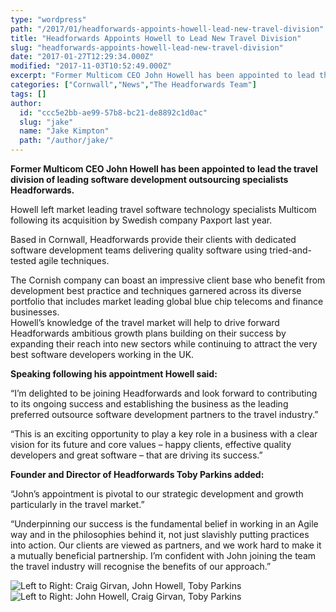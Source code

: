 ```yaml
---
type: "wordpress"
path: "/2017/01/headforwards-appoints-howell-lead-new-travel-division"
title: "Headforwards Appoints Howell to Lead New Travel Division"
slug: "headforwards-appoints-howell-lead-new-travel-division"
date: "2017-01-27T12:29:34.000Z"
modified: "2017-11-03T10:52:49.000Z"
excerpt: "Former Multicom CEO John Howell has been appointed to lead the travel division of leading software development outsourcing specialists Headforwards. Howell left market leading travel software technology specialists Multicom following its acquisition by Swedish company Paxport last year. Based in Cornwall, Headforwards provide their clients with dedicated software development teams delivering quality software using tried-and-tested …"
categories: ["Cornwall","News","The Headforwards Team"]
tags: []
author:
  id: "ccc5e2bb-ae99-57b8-bc21-de8892c1d0ac"
  slug: "jake"
  name: "Jake Kimpton"
  path: "/author/jake/"
---
```

**Former Multicom CEO John Howell has been appointed to lead the travel division of leading software development outsourcing specialists Headforwards.**

Howell left market leading travel software technology specialists Multicom following its acquisition by Swedish company Paxport last year.

Based in Cornwall, Headforwards provide their clients with dedicated software development teams delivering quality software using tried-and-tested agile techniques.

The Cornish company can boast an impressive client base who benefit from development best practice and techniques garnered across its diverse portfolio that includes market leading global blue chip telecoms and finance businesses.  
Howell’s knowledge of the travel market will help to drive forward Headforwards ambitious growth plans building on their success by expanding their reach into new sectors while continuing to attract the very best software developers working in the UK.

**Speaking following his appointment Howell said:**

“I’m delighted to be joining Headforwards and look forward to contributing to its ongoing success and establishing the business as the leading preferred outsource software development partners to the travel industry.”

“This is an exciting opportunity to play a key role in a business with a clear vision for its future and core values – happy clients, effective quality developers and great software – that are driving its success.”

**Founder and Director of Headforwards Toby Parkins added:**

“John’s appointment is pivotal to our strategic development and growth particularly in the travel market.”

“Underpinning our success is the fundamental belief in working in an Agile way and in the philosophies behind it, not just slavishly putting practices into action. Our clients are viewed as partners, and we work hard to make it a mutually beneficial partnership. I’m confident with John joining the team the travel industry will recognise the benefits of our approach.”


<section class="gallery">


![Left to Right: Craig Girvan, John Howell, Toby Parkins](/wp-content/uploads/2017/01/IMG_2199-web-2048-1.jpg "Left to Right: Craig Girvan, John Howell, Toby Parkins")
![Left to Right: John Howell, Craig Girvan, Toby Parkins](/wp-content/uploads/2017/01/IMG_2205-web-2048-edited.jpg "Left to Right: John Howell, Craig Girvan, Toby Parkins")

</section>

